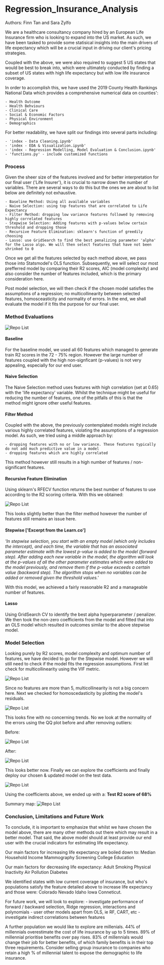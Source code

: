 # Regression_Insurance_Analysis
Authors: Finn Tan and Sara Zylfo

We are a healthcare consultancy company hired by an European Life Insurance firm who is looking to expand into the US market. As such, we have been tasked to provide some statisical insights into the main drivers of life expectancy which will be a crucial input in driving our client's pricing strategies.

Coupled with the above, we were also required to suggest 5 US states that would be best to break into, which were ultimately conducted by finding a subset of US states with high life expectancy but with low life insurance coverage. 

In order to accomplish this, we have used the 2019 County Health Rankings National Data which provides a comprehensive numerical data on counties':

    - Health Outcome
    - Health Behviours
    - Clinical Care
    - Social & Economic Factors
    - Physical Environment
    - Demographics
    
For better readability, we have split our findings into several parts including:

    - 'index - Data Cleaning.ipynb'
    - 'index - EDA & Visualization.ipynb' 
    - 'index - Regression Modelling, Model Evaluation & Conclusion.ipynb'
    - 'functions.py' - include customized functions

### Process 
 
Given the sheer size of the features involved and for better interpretation for our final user ('Life Insurer'), it is crucial to narrow down the number of variables. There are several ways to do this but the ones we are about to list below are definitely not exhaustive.

    - Baseline Method: Using all available variables
    - Naive Selection: using top features that are correlated to Life Expectancy
    - Filter Method: dropping low variance features followed by removing highly correlated features
    - Stepwise Selection: Adding features with p-values below certain threshold and dropping those
    - Recursive Feature Elimination: sklearn's function of greedily choosing
    - Lasso: use GridSearch to find the best penalizing parameter 'alpha' for the Lasso algo. We will then select features that have not been shrinked to 0

Once we get all the features selected by each method above, we pass those into Statsmodel's OLS function. Subsequently, we will select our most prefferred model by comparing their R2 scores, AIC (model complexity) and also consider the number of features included, which is the primary consideration here.

Post model selection, we will then check if the chosen model satisfies the assumptions of a regression; no multicollinearity between selected features, homosceasticity and normality of errors. In the end, we shall evaluate the model if it fits the purpose for our final user.

### Method Evaluations

![Repo List](summary_png/summary_models.png)

#### Baseline
For the baseline model, we used all 60 features which managed to generate train R2 scores in the 72 - 75% region. However the large number of features coupled with the high non-signficant (p-values) is not very appealing, especially for our end user.

#### Naive Selection
The Naive Selection method uses features with high correlation (set at 0.65) with the 'life expectancy' variable. Whilst the technique might be useful for reducing the number of features, one of the pitfalls of this is that the method might ignore other useful features.

#### Filter Method
Coupled with the above, the previously contemplated models might include various highly correlated features, violating the assumptions of a regression model. As such, we tried using a middle approach by:
    
    - dropping features with no or low variance. These features typically do not add much predictive value in a model
    - dropping features which are highly correlated

This method however still results in a high number of features / non-significant features.

#### Recursive Feature Elimination
Using sklearn's RFECV function returns the best number of features to use according to the R2 scoring criteria. With this we obtained:

![Repo List](summary_png/RFECV.png)

This looks slightly better than the filter method however the number of features still remains an issue here.

#### Stepwise ['Excerpt from the Learn.co']
*'In stepwise selection, you start with an empty model (which only includes the intercept), and each time, the variable that has an associated parameter estimate with the lowest p-value is added to the model (forward step). After adding each new variable in the model, the algorithm will look at the p-values of all the other parameter estimates which were added to the model previously, and remove them if the p-value exceeds a certain value (backward step). The algorithm stops when no variables can be added or removed given the threshold values.'*

With this model, we achieved a fairly reasonable R2 and a manageable number of features. 

#### Lasso
Using GridSearch CV to identify the best alpha hyperparameter / penalizer. We then took the non-zero coefficients from the model and fitted that into an OLS model which resulted in outcomes similar to the above stepwise model.

### Model Selection
Looking purely by R2 scores, model complexity and optimum number of features, we have decided to go for the Stepwise model. However we will still need to check if the model fits the regression assumptions. First let check for multicollinearity using the VIF metric.

![Repo List](summary_png/VIF.png)

Since no features are more than 5, multicollinearity is not a big concern here. Next we checked for homoscedasticity by plotting the model's residuals.

![Repo List](summary_png/Errors.png)

This looks fine with no concerning trends. No we look at the normality of the errors using the QQ plot before and after removing outliers:

Before:

![Repo List](summary_png/QQ_before.png)

After:

![Repo List](summary_png/QQ_after.png)

This looks better now. Finally we can explore the coefficients and finally deploy our chosen & updated model on the test data.

![Repo List](summary_png/Coefficients.png)

Using the coefficients above, we ended up with a:
**Test R2 score of 68%**


Summary map:
![Repo List](summary_png/map.png)


### Conclusion, Limitations and Future Work
To conclude, it is important to emphasize that whilst we have chosen the model above, there are many other methods out there which may result in a better model. That said, the above model should at least provide our end user with the crucial indicators for estimating life expectancy.

Our main factors for increasing life expectancy are boiled down to:
Median Household Income
Mammography Screening
College Education

Our main factors for decreasing life expectancy:
Adult Smoking 
Physical Inactivity 
Air Pollution
Diabetes

We identified states with low current coverage of insurance, but who's populations satisfy the feature detailed above to increase life expectancy and those were:
Colorado
Nevado
Idaho 
Iowa
Conneticut. 



For future work, we will look to explore:
    - investigate performance of forward / backward selection, Ridge regression, interactions and   
       polynomials
    - user other models apart from OLS, ie RF, CART, etc
    - investigate indirect correlations between features
    
    
 A further population we would like to explore are millenials. 
44% of millennials overestimate the cost of life insurance by up to 5 times.
89% of millennial prioritise benefits over pay rises.
83% of millennials would change their job for better benefits, of which family benefits is in their top three requirements.
Consider selling group insurance to companies who retain a high % of millennial talent to expose the demographic to life insurance.
